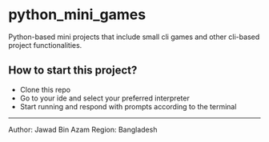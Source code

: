 # python_mini_games
Python-based mini projects that include small cli games and other cli-based project functionalities.
## How to start this project?
- Clone this repo
- Go to your ide and select your preferred interpreter
- Start running and respond with prompts according to the terminal
--- 
Author: Jawad Bin Azam
Region: Bangladesh

  
